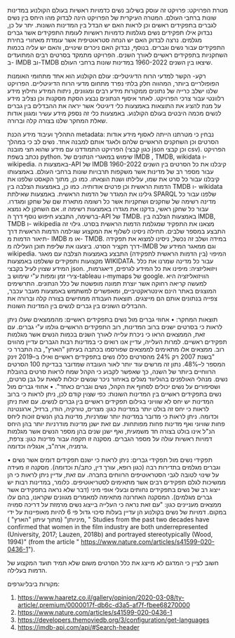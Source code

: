 מטרת הפרויקט: 
פרויקט זה עוסק בשילוב נשים כדמויות ראשיות בעולם הקולנוע במדינות שונות ברחבי העולם.
המטרה העיקרית של הפרויקט הינה לבדוק מהו היחס בין נשים לגברים בתפקידים ראשים וכן לראות האם יש הבדל בין המדינות השונות. 
יתר על כן, נבדוק אילו תפקידים נשים מגלמות כדמויות ראשיות לעומת התפקידים אשר גברים מגלמים. נרצה לבדוק האם יש הנחה סטראוטיפית אשר עומדת מאחורי בחירת התפקידים עבור נשים וגברים. בנוסף, נבדוק האם ניכרים שינויים, והאם יש עליה בכמות השחקניות בתפקידים ראשיים לאורך השנים.
הפרויקט מתמקד בסרטים רבים המתועדים ב- IMDB וב-TMDB  שיצאו בין השנים 1960-2022 במדינות שונות ברחבי העולם. 

רקע- הקשר למדעי הרוח הדיגיטליים:
עולם הקולנוע הוא אחד מתחומי האומנות הפופולריים ביותר, המהווה חלק בלתי נפרד מתחום מדעי הרוח הדיגיטליים.
הפרויקט שלנו ישלב כרייה של נתונים ממקורות מידע רבים ומגוונים, ניתוח המידע וחילוץ מידע רלוונטי עבור צרכי הפרויקט.
לאחר איסוף הנתונים נבצע הסקת מסקנות וכן נצליב מידע על מנת להציג את התוצאות באמצעות כלי דיגיטלי אשר יראה את ההבדלים בין גברים לנשים מכמה היבטים בעולם הקולנוע.
באמצעות כלי זה נספק מידע עשיר ומגוון אודות שאלת המחקר שלנו בצורה קלה וברורה. 

התהליך ועיבוד מידע 
הכנת metadata: 
נבחין כי מטרתנו הייתה לאסוף מידע אודות הסרטים וכן השחקנים הראשיים שלהם ולאגד אותם למבנה אחד. נשים לב כי במהלך הפרויקט התמודדנו עם מידע שהוא חצי מובנה (כגון קבצי json וכן קבצי csv). 
הפרויקט נכתב בשפת python. 
שימוש במאגרי הנתונים של IMDB , TMDB, wikidata ו-wikipedia. 
באמצעות ה-API של IMDB קיבלנו את כל הסרטים בין השנים 1960-2022 עבור מספר רב של מדינות אשר משקפות תרבויות שונות ברחבי העולם. באמצעותו קיבלנו עבור כל סרט את שמו, עלילתו ושנת הוצאתו. כמו כן, מתוך הקאסט שלפנו את הדמות הראשית וכן פרטים אודותיה.
כמו כן, באמצעות הצלבה בין TMDB ו-  wikidata גילינו את המגדר של הדמות הראשית.
באמצעות שאילתת SPARQL  שלפנו עבור כל מדינה רשימה של שחקנים ושחקניות אשר כל רשומה מתארת שם של שחקן ומגדרו. עבור כל שחקן ראשי, בדקנו את מגדרו באמצעות רשימה זו. אם השחקן לא נמצא ברשימה, התבצע חיפוש נוסף דרך ה-API של TMDB. 
באמצעות הצלבה בין IMDB, TMDB ו-  wikipedia מצאנו את התפקיד שמגלמת הדמות הראשית בסרט. גילוי זה התבצע במספר שלבים. תחילה ניסינו לשלוף את המקצוע שגילמה הדמות הראשית דרך תיאור הדמות מ- IMDB או מ- TMDB. במידה ושלב זה נכשל, ניסינו למצוא את תפקידה דרך תקציר הסרט. ביצענו את שליפת תוכן העלילה מ-IMDB וגם ממאגר המידע של wikipedia. המיפוי (בין הדמות הראשית לתפקידה) התבצע באמצעות הצלבה עם מאגר מקצועות ותפקידים ששלפנו באמצעות WIKIDATA. 
עבור כל מדינה שמרנו את כלל המידע שצוין לעיל בקבצי json. 
ויזואליזציה:
מיפינו את כל המידע לגרפים, דיאגרמות, צירי זמן ומפות ע"י שימוש ב-tableau ו-mymaps של google. 
הוויזואליזציה היא למעשה קריאה רחוקה אשר יוצרת תמונה מופשטת של כלל הנתונים.
התרשימים המוצגים באתר הינם אינטראקטיביים, ומאפשרים למשתמש באמצעות מעבר עכבר, צפייה בנתונים אותם הם מייצגים.
תוצאות העבודה ממחישים בצורה קלה וברורה את ההבדלים השונים בין גברים לנשים בין המדינות השונות. 

תוצאות המחקר:
•	אחוזי גברים מול נשים בתפקידים ראשיים: 
מהממצאים שעלו ניתן לראות כי בסרטים ישנים ברוב המדינות, רוב התפקידים הראשיים גולמו ע"י גברים. עם זאת, הממצאים הראו כי ניכרת עלייה לאורך השנים בכמות הנשים אשר מגלמות תפקידים ראשיים. למרות העלייה, עדיין אנו רואים כי במדינות רבות הגברים עדיין מהווים רוב. ממצאים אלו מתאימים לממצאים שפורסמו בכתבה בעיתון "הארץ", בה התברר כי "בשנת 2007 רק 24% מהסרטים כללו נשים בתפקידים ראשיים ואילו ב–2019 זינק המספר ל–48%. נתון זה מרשים עוד יותר לאור העובדה שמדובר בבדיקת 100 הסרטים הרווחיים ביותר של השנה, כך שאפשר לקבוע כי הקהל שמח לראות סרטים בהובלת נשים. מנהלי האולפנים בהוליווד מגלים באיחור ניכר שנשים יכולות לשאת על גבן סרטים, ושסיפורים על נשים יכולים לסחוף את הקהל, נשים וגברים כאחד". 
•	אחוזי גברים מול נשים בתפקידים ראשיים בין המדינות השונות:
כפי שצוין קודם לכן, ניתן לראות כי ברוב המדינות יש יחס לא שוויוני בגילום תפקידים ראשיים בין גברים לנשים. 
עם זאת ניתן לראות כי יחס זה בולט יותר במדינות כגון: מצרים, טורקיה, הודו, ברזיל, ארגנטינה וכדומה. ניתן לראות כי מדובר במדינות יותר שמרניות, מדינות בהן הנשים זוכות ליחס פחות שוויוני ואף מדינות פחות מפותחות. 
עם זאת ישנן מדינות מודרניות יותר בהן היחס הנ"ל אינו בולט בצורה חד משמעית, ואף ישנן שנים בהן מספר הנשים אשר מגלמות דמויות ראשיות עולה על מספר הגברים. מסקנה זו תקפה עבור מדינות כגון: צרפת, גרמניה, ארה"ב, אנגליה וכדומה. 

•	תפקידי נשים מול תפקידי גברים: 
ניתן לראות כי ישנם תפקידים דומים אשר נשים וגברים מגלמים בתדירות רבה (כגון רופא, עורך דין, כתב/ת וכדומה). מסקנה זו מעידה על שינוי לטובה לגבי הסטראוטיפים הרווחים בחברה. עם זאת, עדיין ניתן לראות כי הן ממשיכות לגלם תפקידים רבים אשר מתאימים לסטריאוטיפים. כלומר, במדינות רבות יש ייצוג רב של נשים בתפקידים נחותים ובעלי אופי מיני (דבר שלא נראה בתפקידים אשר גברים מגלמים).
המסקנה האחרונה מתאימה למאמרים מגוונים שקראנו, בהם עלו ממצאים מעניינים כגון: 
"עם זאת נראה כי העלייה בייצוג נשים מרמזת על דריכה סמויה במקום. דמויות של נשים בקולנוע הן עדיין בעלות סיכוי גדול פי 6 להיות מאופיינות על ידי מיניותן" (מתוך עיתון "הארץ" ),
" Studies from the past two decades have confirmed that women in the film industry are both underrepresented (University, 2017; Lauzen, 2018b) and portrayed stereotypically (Wood, 1994)"  (from the article " https://www.nature.com/articles/s41599-020-0436-1").

חשוב לציין כי המדגם לא מייצג את כלל הסרטים משום שלא תמיד תועד המקצוע של הדמות בעלילה. 


מקורות ביבליוגרפים: 
1.	https://www.haaretz.co.il/gallery/opinion/2020-03-08/ty-article/.premium/0000017f-db6c-d3a5-af7f-fbee68270000
2.	https://www.nature.com/articles/s41599-020-0436-1
3.	https://developers.themoviedb.org/3/configuration/get-languages
4.	https://imdb-api.com/api/#Search-header

